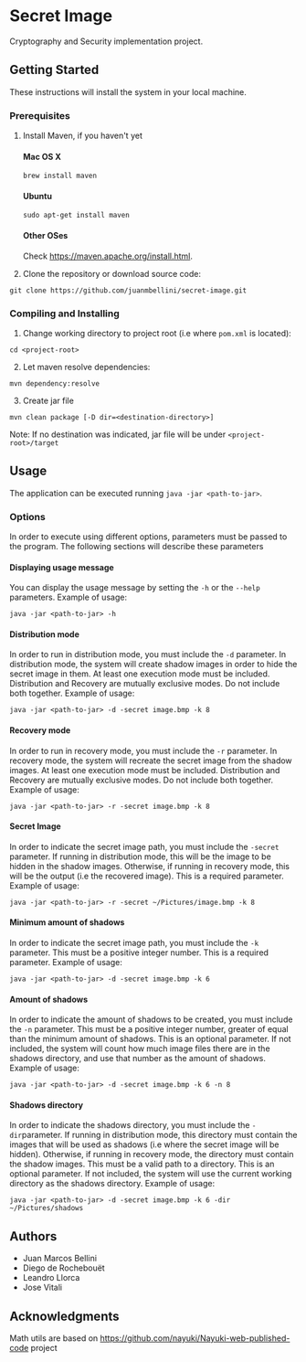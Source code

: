 # Secret Image
Cryptography and Security implementation project.

## Getting Started

These instructions will install the system in your local machine.

### Prerequisites

1. Install Maven, if you haven't yet
    #### Mac OS X
    ```
    brew install maven
    ```

    #### Ubuntu
    ```
    sudo apt-get install maven
    ```

    #### Other OSes
    Check https://maven.apache.org/install.html.

2. Clone the repository or download source code:
```
git clone https://github.com/juanmbellini/secret-image.git
```

### Compiling and Installing

1. Change working directory to project root (i.e where ```pom.xml``` is located):
```
cd <project-root>
```

2. Let maven resolve dependencies:
```
mvn dependency:resolve
```

3. Create jar file
```
mvn clean package [-D dir=<destination-directory>]
```
Note: If no destination was indicated, jar file will be under ``` <project-root>/target ```

## Usage
The application can be executed running ```java -jar <path-to-jar>```.

### Options
In order to execute using different options, parameters must be passed to the program. The following sections will describe these parameters

#### Displaying usage message
You can display the usage message by setting the ```-h``` or the ```--help``` parameters.
Example of usage:
```
java -jar <path-to-jar> -h
```

#### Distribution mode
In order to run in distribution mode, you must include the  ```-d``` parameter.
In distribution mode, the system will create shadow images in order to hide the secret image in them.
At least one execution mode must be included.
Distribution and Recovery are mutually exclusive modes. Do not include both together.
Example of usage:
```
java -jar <path-to-jar> -d -secret image.bmp -k 8
```

#### Recovery mode
In order to run in recovery mode, you must include the  ```-r``` parameter.
In recovery mode, the system will recreate the secret image from the shadow images.
At least one execution mode must be included.
Distribution and Recovery are mutually exclusive modes. Do not include both together.
Example of usage:
```
java -jar <path-to-jar> -r -secret image.bmp -k 8
```

#### Secret Image
In order to indicate the secret image path, you must include the ```-secret``` parameter.
If running in distribution mode, this will be the image to be hidden in the shadow images.
Otherwise, if running in recovery mode, this will be the output (i.e the recovered image).
This is a required parameter.
Example of usage:
```
java -jar <path-to-jar> -r -secret ~/Pictures/image.bmp -k 8
```

#### Minimum amount of shadows
In order to indicate the secret image path, you must include the ```-k``` parameter.
This must be a positive integer number.
This is a required parameter.
Example of usage:
```
java -jar <path-to-jar> -d -secret image.bmp -k 6
```

#### Amount of shadows
In order to indicate the amount of shadows to be created, you must include the ```-n``` parameter.
This must be a positive integer number, greater of equal than the minimum amount of shadows.
This is an optional parameter. If not included, the system will count how much image files there are in the shadows directory, and use that number as the amount of shadows.
Example of usage:
```
java -jar <path-to-jar> -d -secret image.bmp -k 6 -n 8
```

#### Shadows directory
In order to indicate the shadows directory, you must include the ```-dir```parameter.
If running in distribution mode, this directory must contain the images that will be used as shadows (i.e where the secret image will be hidden).
Otherwise, if running in recovery mode, the directory must contain the shadow images.
This must be a valid path to a directory.
This is an optional parameter. If not included, the system will use the current working directory as the shadows directory.
Example of usage:
```
java -jar <path-to-jar> -d -secret image.bmp -k 6 -dir ~/Pictures/shadows
```



## Authors
* Juan Marcos Bellini
* Diego de Rochebouët
* Leandro Llorca
* Jose Vitali

## Acknowledgments
Math utils are based on https://github.com/nayuki/Nayuki-web-published-code project